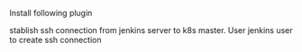 Install following plugin


stablish ssh connection from jenkins server to k8s master. User jenkins user to create ssh connection
